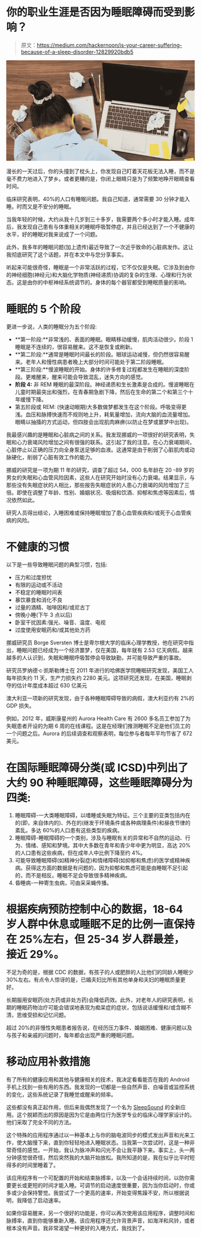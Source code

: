 # 你的职业生涯是否因为睡眠障碍而受到影响？

> 原文：<https://medium.com/hackernoon/is-your-career-suffering-because-of-a-sleep-disorder-12829920bdb5>

![](img/e5171b2706aef1789fb2424ad4c5cd67.png)

漫长的一天过后，你的头撞到了枕头上，你发现自己盯着天花板无法入睡，而不是毫不费力地进入了梦乡。或者更糟的是，你闭上眼睛只是为了频繁地睁开眼睛查看时间。

临床研究表明，40%的人口有睡眠问题。我自己知道，通常需要 30 分钟才能入睡。时而又是不安分的睡眠。

当我年轻的时候，大约从我十几岁到三十多岁，我需要两个多小时才能入睡。成年后，我发现自己患有与体重相关的睡眠呼吸暂停症，并且已经达到了一个不健康的水平，好的睡眠对我来说成了一个问题。

此外，我多年的睡眠问题(加上遗传)最近导致了一次近乎致命的心脏病发作。这让我彻底研究了这个话题，并在本文中与您分享事实。

听起来可能很奇怪，睡眠是一个非常活跃的过程，它不仅仅是失眠。它涉及到由你的神经细胞(神经元)和大脑化学物质(神经递质)协调的复杂的生理、心理和行为状态。这是由你的中枢神经系统调节的。身体的每个器官都受到睡眠质量的影响。

# 睡眠的 5 个阶段

更进一步说，人类的睡眠分为五个阶段:

*   **第一阶段:**非常浅的、表面的睡眠。眼睛移动缓慢，肌肉活动很少。阶段 1 睡眠是不连续的，很容易醒来。这不是恢复或刷新。
*   **第二阶段:**通常是睡眠时间最长的阶段。眼球运动减慢，但仍然很容易醒来。老年人和慢性病患者晚上大部分时间可能处于第二阶段睡眠。
*   **第三阶段:**慢波睡眠的开始。身体的许多修复过程都发生在睡眠的深度阶段。更难醒来，醒来可能会导致混乱，迷失方向的感觉。
*   **阶段 4:** 非 REM 睡眠的最深阶段。神经递质和生长激素是合成的。慢波睡眠在儿童时期最突出和强烈，在青春期急剧下降，然后在生命的第二个和第三个十年缓慢下降。
*   第五阶段或 REM: (快速动眼期)大多数做梦都发生在这个阶段。呼吸变得更浅。血压和脉搏快速而不规则地上升，耗氧量增加，流向大脑的血流量增加。眼睛以抽搐的方式运动，但四肢会出现肌肉麻痹(以防止在梦或噩梦中出现)。

我最感兴趣的是睡眠和心脏病之间的关系。我发现挪威的一项很好的研究表明，失眠和心力衰竭风险增加之间有很强的联系。这引起了我的注意。在心力衰竭期间，心脏停止以正确的压力向全身泵送足够的血液。这通常是由于削弱了心脏肌肉或动脉硬化，削弱了心脏有效工作的能力。

挪威的研究是一项为期 11 年的研究，调查了超过 54，000 名年龄在 20 -89 岁的男女的失眠和心血管风险因素，这些人在研究开始时没有心力衰竭。结果显示，与那些没有失眠症状的人相比，那些报告失眠症状的人患心力衰竭的风险增加了三倍。即使在调整了年龄、性别、婚姻状况、吸烟和饮酒、抑郁和焦虑等因素后，情况依然如此。

研究人员得出结论，入睡困难或保持睡眠增加了患心血管疾病和/或死于心血管疾病的风险。

# 不健康的习惯

以下是一些导致睡眠问题的典型习惯，包括:

*   压力和过度担忧
*   有限的运动或不活动
*   不稳定的睡眠时间表
*   暴饮暴食和消化不良
*   过量的酒精、咖啡因和/或尼古丁
*   傍晚小睡(下午 3 点以后)
*   卧室干扰因素:强光、噪音、温度、电视
*   过度使用安眠药和/或其他处方药

挪威研究员 Borge Sversten 博士是卑尔根大学的临床心理学教授，他在研究中指出，睡眠问题已经成为一个经济噩梦，仅在美国，每年就有 2.53 亿天病假。越来越多的人认识到，失眠和睡眠呼吸暂停会导致缺勤，并可能导致严重的事故。

研究员罗纳德·c·凯斯勒博士在 2011 年进行的哈佛医学院睡眠研究发现，美国工人每年损失约 11 天，生产力损失约 2280 美元。这项研究还发现，在美国，睡眠剥夺的估计年度成本超过 630 亿美元

澳大利亚一项新的研究发现，由于各种睡眠障碍导致的病假，澳大利亚约有 2%的 GDP 损失。

例如，2012 年，威斯康星州的 Aurora Health Care 有 2600 多名员工参加了为失眠患者开设的为期 6 周的在线课程。这是在经理们推测睡眠不足是他们员工的一个问题之后。Aurora 的后续调查和观察表明，每位参与者每年平均节省了 672 美元。

# 在国际睡眠障碍分类(或 ICSD)中列出了大约 90 种睡眠障碍，这些睡眠障碍分为四类:

1.  睡眠障碍-一大类睡眠障碍，以嗜睡或失眠为特征。三个主要的亚类包括内在的(即，来自体内的)、外在的(继发于环境条件或各种病理条件)和昼夜节律的紊乱。多达 60%的人口患有这些类型的疾病。
2.  睡眠障碍-睡眠障碍的一个类别，涉及与睡眠有关的异常和不自然的运动、行为、情绪、感知和梦境。其中大多数在青年和青少年中更为明显，高达 20%的人口患有这些疾病，但在成年人中比例下降至约 4%。
3.  可能导致睡眠障碍(如精神分裂症)和情绪障碍(如抑郁和焦虑)的医学或精神疾病。获得这方面的数据是有问题的，因为抑郁和焦虑可能是由睡眠不足引起的，而不是相反。睡眠不足会导致很多精神疾病。
4.  昏睡病-一种寄生虫病，可由采采蝇传播。

# 根据疾病预防控制中心的数据，18-64 岁人群中休息或睡眠不足的比例一直保持在 25%左右，但 25-34 岁人群最差，接近 29%。

不足为奇的是，根据 CDC 的数据，有孩子的人或肥胖的人比他们的同龄人睡眠少 30%左右。有点令人惊讶的是，已婚夫妇比所有其他单身和夫妇的睡眠质量更好。

长期服用安眠药(处方药或非处方药)会降低药效。此外，对老年人的研究表明，长期的睡眠药物治疗可能会错误地表现为痴呆症的症状，包括说话缓慢和/或含糊不清，思维受损和记忆问题。

超过 20%的非慢性失眠患者报告说，在经历压力事件、婚姻困难、健康问题以及与孩子和亲戚的问题时，每年都会出现严重的睡眠问题。

# 移动应用补救措施

有了所有的健康应用和其他与健康相关的技术，我决定看看能否在我的 Android 手机上找到一些有用的东西。我发现的一切都是一些自然声音、白噪音或监控系统的变化，这些系统记录了我睡觉或醒来的频率。

这些都没有真正起作用，但后来我偶然发现了一个名为 [SleepSound](http://www.sleepsound.us.com/#sleep­specialists) 的全新应用。这个脱颖而出的原因是因为它是由两位行为医学专业的临床心理学家设计的。他们采取了完全不同的方法。

这个特殊的应用程序通过以一种基本上与你的脑电波同步的模式发出声音和光来工作，使大脑慢下来，直到你轻轻地进入睡眠状态。当我第一次尝试时，这是一种非常奇怪的感觉。一开始，我认为脉冲声和闪光不会让我平静下来。事实上，头一两分钟感觉很奇怪，然后突然我的大脑开始放松。我所知道的是，我在似乎比平时短得多的时间里睡着了。

该应用程序有一个可配置的开始和结束脉搏率，以及一个会话持续时间，以防你需要更长或更短的时间才能入睡。可调节的启动速度很重要，因为当你启动时，你或多或少会保持警觉。我尝试了一个更高的速率，开始变得焦躁不安，所以根据说明，我降低了启动速率。

如果你容易醒来，另一个很好的功能是，你可以再次使用该应用程序，调整时间和脉搏率，直到你能够重新入睡。该应用程序还允许背景声音，如海洋和风铃，或者根本没有声音。我非常渴望一种更好的入睡方式，我找到了。